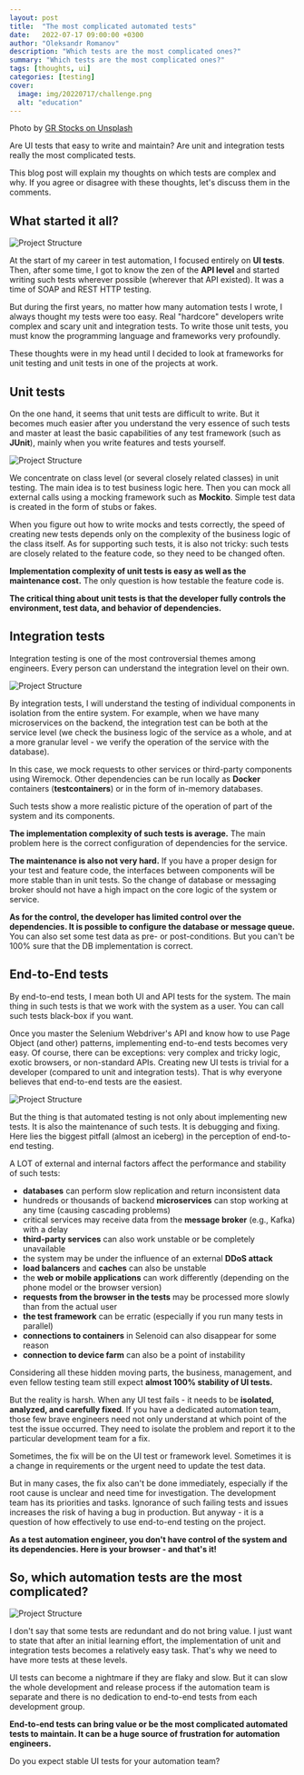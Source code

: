 ```yaml
---
layout: post
title:  "The most complicated automated tests"
date:   2022-07-17 09:00:00 +0300
author: "Oleksandr Romanov"
description: "Which tests are the most complicated ones?"
summary: "Which tests are the most complicated ones?"
tags: [thoughts, ui]
categories: [testing]
cover:
  image: img/20220717/challenge.png
  alt: "education"
---
```


Photo by [GR Stocks on Unsplash](https://unsplash.com/photos/Iq9SaJezkOE?utm_source=unsplash&utm_medium=referral&utm_content=creditShareLink)

Are UI tests that easy to write and maintain? Are unit and integration tests really the most complicated tests. 

This blog post will explain my thoughts on which tests are complex and why. If you agree or disagree with these thoughts, let's discuss them in the comments. 

## What started it all?

![Project Structure](/img/20210712/test-layers.png)

At the start of my career in test automation, I focused entirely on **UI tests**. Then, after some time, I got to know the zen of the **API level** and started writing such tests wherever possible (wherever that API existed). It was a time of SOAP and REST HTTP testing.

But during the first years, no matter how many automation tests I wrote, I always thought my tests were too easy. 
Real "hardcore" developers write complex and scary unit and integration tests. To write those unit tests, you must know the programming language and frameworks very profoundly. 

These thoughts were in my head until I decided to look at frameworks for unit testing and unit tests in one of the projects at work.

## Unit tests

On the one hand, it seems that unit tests are difficult to write. But it becomes much easier after you understand the very essence of such tests and master at least the basic capabilities of any test framework (such as **JUnit**), mainly when you write features and tests yourself.

![Project Structure](/img/20220717/unit.png)

We concentrate on class level (or several closely related classes) in unit testing. The main idea is to test business logic here. Then you can mock all external calls using a mocking framework such as **Mockito**. Simple test data is created in the form of stubs or fakes. 

When you figure out how to write mocks and tests correctly, the speed of creating new tests depends only on the complexity of the business logic of the class itself. As for supporting such tests, it is also not tricky: such tests are closely related to the feature code, so they need to be changed often.

**Implementation complexity of unit tests is easy as well as the maintenance cost.** The only question is how testable the feature code is. 

**The critical thing about unit tests is that the developer fully controls the environment, test data, and behavior of dependencies.**

## Integration tests

Integration testing is one of the most controversial themes among engineers. Every person can understand the integration level on their own. 

![Project Structure](/img/20220717/integration.png)

By integration tests, I will understand the testing of individual components in isolation from the entire system. For example, when we have many microservices on the backend, the integration test can be both at the service level (we check the business logic of the service as a whole, and at a more granular level - we verify the operation of the service with the database).

In this case, we mock requests to other services or third-party components using Wiremock. Other dependencies can be run locally as **Docker** containers (**testcontainers**) or in the form of in-memory databases.

Such tests show a more realistic picture of the operation of part of the system and its components.

**The implementation complexity of such tests is average.** The main problem here is the correct configuration of dependencies for the service. 

**The maintenance is also not very hard.** If you have a proper design for your test and feature code, the interfaces between components will be more stable than in unit tests. So the change of database or messaging broker should not have a high impact on the core logic of the system or service. 

**As for the control, the developer has limited control over the dependencies. It is possible to configure the database or message queue.** You can also set some test data as pre- or post-conditions. But you can't be 100% sure that the DB implementation is correct. 

## End-to-End tests

By end-to-end tests, I mean both UI and API tests for the system. The main thing in such tests is that we work with the system as a user. You can call such tests black-box if you want. 

Once you master the Selenium Webdriver's API and know how to use Page Object (and other) patterns, implementing end-to-end tests becomes very easy. 
Of course, there can be exceptions: very complex and tricky logic, exotic browsers, or non-standard APIs. 
Creating new UI tests is trivial for a developer (compared to unit and integration tests). That is why everyone believes that end-to-end tests are the easiest. 

![Project Structure](/img/20220717/end-to-end.png)

But the thing is that automated testing is not only about implementing new tests. It is also the maintenance of such tests. It is debugging and fixing. Here lies the biggest pitfall (almost an iceberg) in the perception of end-to-end testing.

A LOT of external and internal factors affect the performance and stability of such tests:
 - **databases** can perform slow replication and return inconsistent data
 - hundreds or thousands of backend **microservices** can stop working at any time (causing cascading problems)
 - critical services may receive data from the **message broker** (e.g., Kafka) with a delay
 - **third-party services** can also work unstable or be completely unavailable
 - the system may be under the influence of an external **DDoS attack**
 - **load balancers** and **caches** can also be unstable
 - the **web or mobile applications** can work differently (depending on the phone model or the browser version)
 - **requests from the browser in the tests** may be processed more slowly  than from the actual user
 - **the test framework** can be erratic (especially if you run many tests in parallel)
 - **connections to containers** in Selenoid can also disappear for some reason
 - **connection to device farm** can also be a point of instability

Considering all these hidden moving parts, the business, management, and even fellow testing team still expect **almost 100% stability of UI tests.** 

But the reality is harsh. When any UI test fails - it needs to be **isolated, analyzed, and carefully fixed**. If you have a dedicated automation team, those few brave engineers need not only understand at which point of the test the issue occurred. They need to isolate the problem and report it to the particular development team for a fix.

Sometimes, the fix will be on the UI test or framework level. Sometimes it is a change in requirements or the urgent need to update the test data. 

But in many cases, the fix also can't be done immediately, especially if the root cause is unclear and need time for investigation. The development team has its priorities and tasks. Ignorance of such failing tests and issues increases the risk of having a bug in production. But anyway - it is a question of how effectively to use end-to-end testing on the project. 

**As a test automation engineer, you don't have control of the system and its dependencies. Here is your browser - and that's it!**

## So, which automation tests are the most complicated?

![Project Structure](/img/20220717/compare-levels.png)

I don't say that some tests are redundant and do not bring value. I just want to state that after an initial learning effort, the implementation of unit and integration tests becomes a relatively easy task. That's why we need to have more tests at these levels. 

UI tests can become a nightmare if they are flaky and slow. But it can slow the whole development and release process if the automation team is separate and there is no dedication to end-to-end tests from each development group. 

**End-to-end tests can bring value or be the most complicated automated tests to maintain. It can be a huge source of frustration for automation engineers.**  

Do you expect stable UI tests for your automation team? 